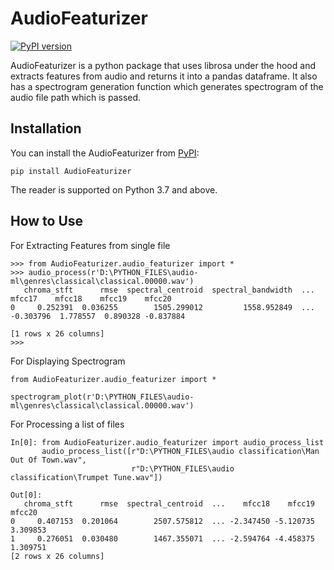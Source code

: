 # AudioFeaturizer

[![PyPI version](https://badge.fury.io/py/AudioFeaturizer.svg)](https://badge.fury.io/py/AudioFeaturizer)

AudioFeaturizer is a python package that uses librosa under the hood and extracts features from audio and returns it into a pandas dataframe. 
It also has a spectrogram generation function which generates spectrogram of the audio file path which is passed. 


## Installation

You can install the AudioFeaturizer from [PyPI](https://pypi.org/project/AudioFeaturizer/):

    pip install AudioFeaturizer

The reader is supported on Python 3.7 and above.


## How to Use

For Extracting Features from single file
```
>>> from AudioFeaturizer.audio_featurizer import *
>>> audio_process(r'D:\PYTHON_FILES\audio-ml\genres\classical\classical.00000.wav')
   chroma_stft      rmse  spectral_centroid  spectral_bandwidth  ...    mfcc17    mfcc18    mfcc19    mfcc20
0     0.252391  0.036255        1505.299012         1558.952849  ... -0.303796  1.778557  0.890328 -0.837884

[1 rows x 26 columns]
>>>
```

For Displaying Spectrogram
```
from AudioFeaturizer.audio_featurizer import *

spectrogram_plot(r'D:\PYTHON_FILES\audio-ml\genres\classical\classical.00000.wav')
```


For Processing a list of files
```
In[0]: from AudioFeaturizer.audio_featurizer import audio_process_list
       audio_process_list([r"D:\PYTHON_FILES\audio classification\Man Out Of Town.wav",
                           r"D:\PYTHON_FILES\audio classification\Trumpet Tune.wav"])
    
Out[0]: 
   chroma_stft      rmse  spectral_centroid  ...    mfcc18    mfcc19    mfcc20
0     0.407153  0.201064        2507.575812  ... -2.347450 -5.120735  3.309853
1     0.276051  0.030480        1467.355071  ... -2.594764 -4.458375  1.309751
[2 rows x 26 columns]

```
